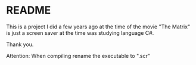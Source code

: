 # README #

This is a project I did a few years ago at the time of the movie "The Matrix"
is just a screen saver at the time was studying language C#.

Thank you.


Attention: When compiling rename the executable to ".scr"
